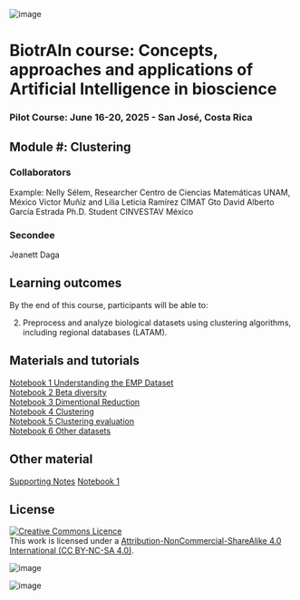 ![image](https://github.com/user-attachments/assets/c8f408d4-3f11-4c67-a3b6-7c4442f410e3)

# BiotrAIn course: Concepts, approaches and applications of Artificial Intelligence in bioscience

### Pilot Course: June 16-20, 2025 - San José, Costa Rica

## Module #: Clustering



### Collaborators

Example: Nelly Sélem, Researcher Centro de Ciencias Matemáticas UNAM, México
Victor Muñiz and Lilia Leticia Ramírez CIMAT Gto
David Alberto García Estrada Ph.D. Student CINVESTAV México


### Secondee

Jeanett Daga

## Learning outcomes

By the end of this course, participants will be able to: 

2. Preprocess and analyze biological datasets using clustering algorithms, including regional databases (LATAM).
    
   
## Materials and tutorials  

[Notebook 1 Understanding the EMP Dataset](https://colab.research.google.com/drive/13IgS-6J_gzDYdTlPzp4cxVk3pbZe05dZ)   
[Notebook 2 Beta diversity](https://colab.research.google.com/drive/1h7PQhuDl-GZ3a4JTz4-k0Ybk2KfOcb_A)   
[Notebook 3 Dimentional Reduction](https://colab.research.google.com/drive/1yAoF9JOnCPCRBMplS94W9-lBSlpGv2yc)   
[Notebook 4 Clustering](https://colab.research.google.com/drive/13zN7xrSM-dsF6IutkHL30bIG6kyVYsDl)     
[Notebook 5 Clustering evaluation](https://colab.research.google.com/drive/1o_XvTKWHgP15kvFhxeOvOj5rcQp0pW7U)   
[Notebook 6 Other datasets](https://colab.research.google.com/drive/1tvQkMGaGtaPnfAOL0R7osTLyP260ZX4z)   


## Other material
[Supporting Notes](https://docs.google.com/document/d/1RNrY1eII0ZJ00_ZcJ_mUGt7a2jp4YI8S/edit?usp=sharing&ouid=108688812954230337046&rtpof=true&sd=true)
[Notebook 1](https://colab.research.google.com/drive/13IgS-6J_gzDYdTlPzp4cxVk3pbZe05dZ?usp=sharing)

## License
<a rel="license" href="http://creativecommons.org/licenses/by/4.0/"><img alt="Creative Commons Licence" style="border-width:0" src="https://i.creativecommons.org/l/by-nc-sa/4.0/88x31.png" /></a><br />This work is licensed under a <a rel="license" href="https://creativecommons.org/licenses/by-nc-sa/4.0/">Attribution-NonCommercial-ShareAlike 4.0 International (CC BY-NC-SA 4.0)</a>.

![image](https://github.com/user-attachments/assets/33d0775f-902c-4a0c-8bbc-6a7c7947a132)

![image](https://github.com/user-attachments/assets/33d0775f-902c-4a0c-8bbc-6a7c7947a132)
